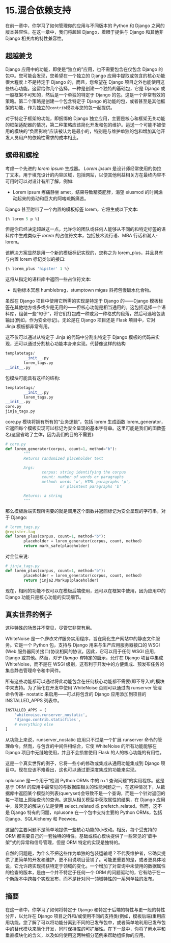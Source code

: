 # 15.混合依赖支持

在前一章中，你学习了如何管理你的应用与不同版本的 Python 和 Django 之间的版本兼容性。在这一章中，我们将超越 Django，着眼于提供与 Django 和其他非 Django 相关库的特性兼容性。

## 超越姜戈

Django 应用中的功能，即使是“独立的”应用，也不需要包含在仅包含 Django 的包中。您可能会发现，您希望在一个独立的 Django 应用中提取或包含的核心功能很大程度上不是特定于 Django 的，而且，您希望在 Django 项目之外也能使用这些核心功能。这留给你几个选择。一种是创建一个独特的基础包，它是 Django 或一般框架不可知的，然后是一个单独的特定于 Django 的包。这是一个非常有效的策略。第二个策略是创建一个包含特定于 Django 的功能的包，或者甚至是其他框架的功能，作为独立的`contrib`模块与您的包一起提供。

对于特定于框架的功能，即捆绑的 Django 独立应用，主要是核心和框架无关功能的框架适配器的情况，第二种策略应该简化开发和包的维护。运送一个可能不被使用的模块的“负面影响”应该被认为是最小的，特别是与维护单独的包和增加其他开发人员用户的依赖性需求的成本相比。

## 螺母和螺栓

考虑一个先进的 *lorem ipsum* 生成器。 *Lorem ipsum* 是设计师经常使用的伪拉丁文本，用于填充设计的内容区域，包括网站，以便其他利益相关方在最终内容不可用时可以对设计有所了解，例如:

*   Lorem ipsum 疼痛静坐 amet，结果导致精英肥胖，渴望 eiusmod 的时间煽动起来的劳动和巨大的阿喀琉斯痛苦。

Django 甚至附带了一个内置的模板标签 lorem，它将生成以下文本:

```py
{% lorem 5 p %}

```

但是你已经决定超越这一点，允许你的团队或任何人能够从不同的和特定标签的语料库中生成类似于 *lorem* 的占位符文本，包括技术流行语、MBA 行话和潮人-lorem。

该解决方案显然是用一个新的模板标记实现的，您称之为 lorem_plus，并且具有与内置 lorem 标记类似的接口:

```py
{% lorem_plus 'hipster' 1 %}

```

这将从指定的语料库中返回一些占位符文本:

*   动物标本冥想 humblebrag，stumptown migas 斜挎包慢碳水化合物。

虽然在 Django 项目中使用它所需的实现是特定于 Django 的——Django 模板标签在其他地方或多或少是无用的——但核心功能是相当通用的。这包括选择一个语料库，组装一些“句子”，将它们打包成一种或另一种格式的段落，然后可选地包装输出(例如，作为安全标记)。无论是在 Django 项目还是 Flask 项目中，它对 Jinja 模板都非常有用。

这不仅可以通过从特定于 Jinja 的代码中分割出特定于 Django 模板的代码来实现，还可以通过分割核心功能本身来实现。代替像这样的结构

```py
templatetags/
        __init__.py
        lorem_tags.py
__init__.py

```

包模块可能具有这样的结构:

```py
templatetags/
        __init__.py
        lorem_tags.py
__init__.py
core.py
jinja_tags.py

```

core.py 模块将拥有所有的“业务逻辑”，包括 lorem 生成函数 lorem_generator，它返回每个模板实现可以标记为安全呈现的基本字符串。这里可能是我们的函数签名(这里省略了主体，因为我们的目的不需要):

```py
# core.py
def lorem_generator(corpus, count=1, method="b"):
        """
        Returns randomized placeholder text

        Args:
                corpus: string identifying the corpus
                count: number of words or paragraphs
                method: words 'w', HTML paragraphs 'p',
                        or plaintext paragraphs 'b'

        Returns: a string
        """

```

那么模板后端实现所需要的就是调用这个函数并返回标记为安全呈现的字符串，对于 Django:

```py
# lorem_tags.py
@register.tag
def lorem_plus(corpus, count=1, method="b"):
        placeholder = lorem_generator(corpus, count, method)
        return mark_safe(placeholder)

```

对金佳来说:

```py
# jinja_tags.py
def lorem_plus(corpus, count=1, method="b"):
        placeholder = lorem_generator(corpus, count, method)
        return jinja2.Markup(placeholder)

```

现在，相同的功能不仅可以在模板后端使用，还可以在框架中使用，因为应用中的 Django 功能只是核心功能的实现细节。

## 真实世界的例子

这种特殊的场景并不常见，尽管它非常有用。

WhiteNoise 是一个*静态文件*服务实用程序，旨在简化生产网站中的静态文件服务。它是一个 Python 包，支持与 Django 用来与生产应用服务器接口的 WSGI (Web 服务器网关接口)协议相同的协议。因此，它可以用于任何 WSGI 应用，Django 或其他。然而，*对于 Django 有*特定的启示，允许在 Django 项目中集成 WhiteNoise，而不是在 WSGI 级别，这有利于开发中的方便集成、预发布任务的集合静态管理命令和中间件。

所有这些功能都可以通过将此功能包含在任何核心功能都不需要(即不导入)的模块中来支持。为了简化在开发中使用 WhiteNoise 否则可以通过向 runserver 管理命令传递- nostatic 来启用——可以将包含的 Django 应用添加到项目的 INSTALLED_APPS 列表中。

```py
INSTALLED_APPS = [
    'whitenoise.runserver_nostatic',
    'django.contrib.staticfiles',
    # everything else
]

```

从功能上来说，runserver_nostatic 应用只不过是一个扩展 runserver 命令的管理命令。然而，与包含的中间件相结合，它使 WhiteNoise 的所有功能能够在 Django 项目中无缝地使用，并且不会损害使用 Flask 的人的核心功能的有用性。

这是一个真实世界的例子，它将一些小的修改或集成从通用功能集成到 Django 项目中。现在应该不难看出，这也可以通过更深度集成的功能来实现。

nplusone 是一个用于“检测 Python ORMs 中的 n+1 查询问题”的实用程序。这是基于 ORM 的应用中最常见的与数据库相关的性能问题之一，在这种情况下，从数据库中返回某个模型的列表(queryset)会导致不是一个查询，而是一个针对返回的每一项加上原始查询的查询。这是从相关模型中获取属性的结果，在 Django 应用中，最常见的解决方法是使用 select_related 或 prefetch_related。然而，这不是 Django 特有的问题，nplusone 在一个包中支持主要的 Python ORMs，包括 Django、SQLAlchemy 和 Peewee。

这里的主要问题不是简单地提供一些核心功能的小改动。相反，每个受支持的 ORM 都需要自己的一套独特的特性。基础或核心模块提供了一些常见的“脚手架”式的异常和信号管理，但是 ORM 特定的实现是独特的。

自然的问题是，为什么不把这些作为单独的包装运输呢？不代表维护者，它确实提供了更简单的开发和维护，更不用说项目营销了。可能更重要的是，或者更具体地说，它允许跨实现捕获特定于领域的变化。一个增加了对查询中未使用的数据属性的检查的版本，是由一个并不特定于任何一个 ORM 的问题驱动的，它有助于在一个新版本中跨每个实现发布，而不是针对同一领域特性的一系列单独的发布。

## 摘要

在这一章中，你学习了如何将特定于 Django 和特定于后端的特性与更一般的特性分开，以允许在 Django 项目之外和/或使用不同的支持类(例如，模板后端)重用应用功能。您了解了可以将功能分离到不同的已发布包中，或者简单地利用已发布包中的替代模块来简化开发，同时保持库的可扩展性。在下一章中，你将了解水平和垂直模块化的含义，以及如何使用这两种细分范例来帮助组织你的应用。